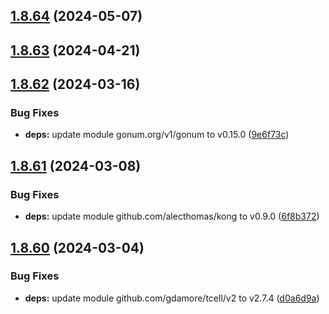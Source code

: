 ## [1.8.64](https://github.com/dds/aoc2019/compare/v1.8.63...v1.8.64) (2024-05-07)



## [1.8.63](https://github.com/dds/aoc2019/compare/v1.8.62...v1.8.63) (2024-04-21)



## [1.8.62](https://github.com/dds/aoc2019/compare/v1.8.61...v1.8.62) (2024-03-16)


### Bug Fixes

* **deps:** update module gonum.org/v1/gonum to v0.15.0 ([9e6f73c](https://github.com/dds/aoc2019/commit/9e6f73ca868912bb0d3490504d482afdd01a0aad))



## [1.8.61](https://github.com/dds/aoc2019/compare/v1.8.60...v1.8.61) (2024-03-08)


### Bug Fixes

* **deps:** update module github.com/alecthomas/kong to v0.9.0 ([6f8b372](https://github.com/dds/aoc2019/commit/6f8b372f07402359fe262a10a1b4afcd562c29e2))



## [1.8.60](https://github.com/dds/aoc2019/compare/v1.8.59...v1.8.60) (2024-03-04)


### Bug Fixes

* **deps:** update module github.com/gdamore/tcell/v2 to v2.7.4 ([d0a6d9a](https://github.com/dds/aoc2019/commit/d0a6d9aae7d156b5550dcb5d4b18d536153ebcfc))



